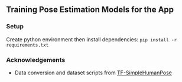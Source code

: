 ## Training Pose Estimation Models for the App

### Setup
Create python environment then install dependencies: `pip install -r requirements.txt`  



### Acknowledgements
* Data conversion and dataset scripts from [TF-SimpleHumanPose](https://github.com/mks0601/TF-SimpleHumanPose)
